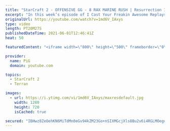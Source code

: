 ```yaml
---
title: "StarCraft 2 - OFFENSIVE GG - 8 RAX MARINE RUSH | Resurrection ICYFAR G3"
excerpt: "In this week’s episode of I Cast Your Freakin Awesome Replays (ICYFAR) players sent in their StarCraft 2 replays where they had crazy comebacks! Here’s a fun game of protoss versus terran completing the challenge in humorous fashion.   NEW ICYFAR CHALLENGE: Destroy The Means of Production! Harass the"
originalUrl: https://youtube.com/watch?v=1md6V_IAxys
type: video
length: PT20M27S
publishedDateTime: 2021-06-01T12:46:41Z
heat: 50

featuredContent: "<iframe width=\"800\" height=\"500\" frameborder=\"0\" src=\"https://www.youtube.com/embed/1md6V_IAxys\" allow=\"accelerometer; autoplay; encrypted-media; gyroscope; picture-in-picture\" allowfullscreen></iframe>"

provider:
  name: PiG
  domain: youtube.com

topics:
  - StarCraft 2
  - Terran

images:
  - url: https://i.ytimg.com/vi/1md6V_IAxys/maxresdefault.jpg
    width: 1280
    height: 720
    isCached: true

secured: "IBHwz8ZeOehKN6MiTdMn0eGv94kZM23Go+nSIXMGcjXls8Bu2v6i4RGLMOeguYdkm//lGzbyPmkV1adSMlfsVtkMuGCP0RcLpAbFyF0X7APgIDu/OfBZ0+UOJPHhJdAb6IWfopOXQZot1kajPKyafLhHLcX0VH3QV9VPSWEBbkYz7KTmAajOx5n9TV5Ok+ZG9X6fo6wkrNPmXHk8D6vPgxShWdRSpA3HlPIb0DuK6SF4lZZx19Ut7S+3UsPHZRPvSB/mfUijFd0IAL/6w1BtrLcnThyLlG9vpfdemHUPdd/yPySrQuJmWb+1veF0m6iO/laG5/IFOtr8yhQgU/sDzkP5zTaPH1EP67rhzB+0rNhjN4otA6x89sFNqB0Cx8+hXMzAJH5mp23afvJaIzQ56puCKsL3ulaZyu774/4Qx/k=;oGfFBbW2tSIu+fEMspP7mA=="
---
```


